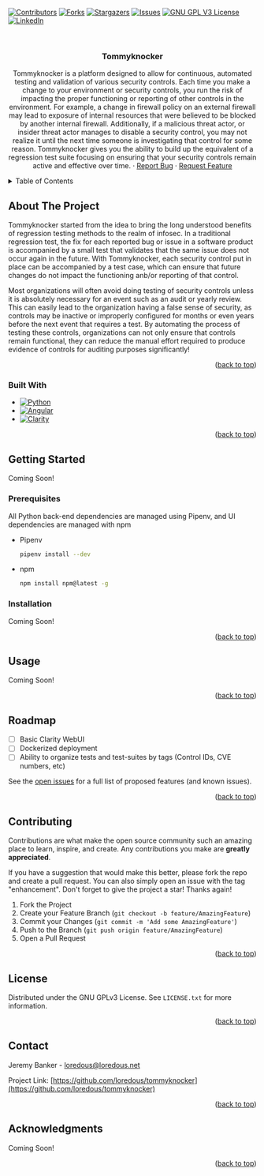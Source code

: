 <!-- Improved compatibility of back to top link: See: https://github.com/othneildrew/Best-README-Template/pull/73 -->
<a name="readme-top"></a>
<!--
*** Thanks for checking out the Best-README-Template. If you have a suggestion
*** that would make this better, please fork the repo and create a pull request
*** or simply open an issue with the tag "enhancement".
*** Don't forget to give the project a star!
*** Thanks again! Now go create something AMAZING! :D
-->



<!-- PROJECT SHIELDS -->
<!--
*** I'm using markdown "reference style" links for readability.
*** Reference links are enclosed in brackets [ ] instead of parentheses ( ).
*** See the bottom of this document for the declaration of the reference variables
*** for contributors-url, forks-url, etc. This is an optional, concise syntax you may use.
*** https://www.markdownguide.org/basic-syntax/#reference-style-links
-->
[![Contributors][contributors-shield]][contributors-url]
[![Forks][forks-shield]][forks-url]
[![Stargazers][stars-shield]][stars-url]
[![Issues][issues-shield]][issues-url]
[![GNU GPL V3 License][license-shield]][license-url]
[![LinkedIn][linkedin-shield]][linkedin-url]



<!-- PROJECT LOGO -->
<br />
<div align="center">
  <!-- <a href="https://github.com/loredous/tommyknocker">
    <img src="images/logo.png" alt="Logo" width="80" height="80">
  </a> -->

<h3 align="center">Tommyknocker</h3>

  <p align="center">
    Tommyknocker is a platform designed to allow for continuous, automated testing and validation of various security controls. Each time you make a change to your environment or security controls, you run the risk of impacting the proper functioning or reporting of other controls in the environment. For example, a change in firewall policy on an external firewall may lead to exposure of internal resources that were believed to be blocked by another internal firewall. Additionally, if a malicious threat actor, or insider threat actor manages to disable a security control, you may not realize it until the next time someone is investigating that control for some reason. Tommyknocker gives you the ability to build up the equivalent of a regression test suite focusing on ensuring that your security controls remain active and effective over time.
    <!-- <br />
    <a href="https://github.com/loredous/tommyknocker"><strong>Explore the docs »</strong></a>
    <br />
    <br />
    <a href="https://github.com/loredous/tommyknocker">View Demo</a> -->
    ·
    <a href="https://github.com/loredous/tommyknocker/issues">Report Bug</a>
    ·
    <a href="https://github.com/loredous/tommyknocker/issues">Request Feature</a>
  </p>
</div>



<!-- TABLE OF CONTENTS -->
<details>
  <summary>Table of Contents</summary>
  <ol>
    <li>
      <a href="#about-the-project">About The Project</a>
      <ul>
        <li><a href="#built-with">Built With</a></li>
      </ul>
    </li>
    <li>
      <a href="#getting-started">Getting Started</a>
      <ul>
        <li><a href="#prerequisites">Prerequisites</a></li>
        <li><a href="#installation">Installation</a></li>
      </ul>
    </li>
    <li><a href="#usage">Usage</a></li>
    <li><a href="#roadmap">Roadmap</a></li>
    <li><a href="#contributing">Contributing</a></li>
    <li><a href="#license">License</a></li>
    <li><a href="#contact">Contact</a></li>
    <li><a href="#acknowledgments">Acknowledgments</a></li>
  </ol>
</details>



<!-- ABOUT THE PROJECT -->
## About The Project


Tommyknocker started from the idea to bring the long understood benefits of regression testing methods to the realm of infosec. In a traditional regression test, the fix for each reported bug or issue in a software product is accompanied by a small test that validates that the same issue does not occur again in the future. With Tommyknocker, each security control put in place can be accompanied by a test case, which can ensure that future changes do not impact the functioning anb/or reporting of that control. 


Most organizations will often avoid doing testing of security controls unless it is absolutely necessary for an event such as an audit or yearly review. This can easily lead to the organization having a false sense of security, as controls may be inactive or improperly configured for months or even years before the next event that requires a test. By automating the process of testing these controls, organizations can not only ensure that controls remain functional, they can reduce the manual effort required to produce evidence of controls for auditing purposes significantly!

<p align="right">(<a href="#readme-top">back to top</a>)</p>



### Built With

* [![Python][Python-shield]][Python-url]
* [![Angular][Angular-shield]][Angular-url]
* [![Clarity][Clarity-shield]][Clarity-url]

<p align="right">(<a href="#readme-top">back to top</a>)</p>



<!-- GETTING STARTED -->
## Getting Started

Coming Soon!

### Prerequisites

All Python back-end dependencies are managed using Pipenv, and UI dependencies are managed with npm
* Pipenv
    ```sh
    pipenv install --dev
    ```
* npm
  ```sh
  npm install npm@latest -g
  ```

### Installation

Coming Soon!

<p align="right">(<a href="#readme-top">back to top</a>)</p>



<!-- USAGE EXAMPLES -->

## Usage

Coming Soon!

<p align="right">(<a href="#readme-top">back to top</a>)</p>



<!-- ROADMAP -->
## Roadmap

- [ ] Basic Clarity WebUI
- [ ] Dockerized deployment
- [ ] Ability to organize tests and test-suites by tags (Control IDs, CVE numbers, etc)

See the [open issues](https://github.com/loredous/tommyknocker/issues) for a full list of proposed features (and known issues).

<p align="right">(<a href="#readme-top">back to top</a>)</p>



<!-- CONTRIBUTING -->
## Contributing

Contributions are what make the open source community such an amazing place to learn, inspire, and create. Any contributions you make are **greatly appreciated**.

If you have a suggestion that would make this better, please fork the repo and create a pull request. You can also simply open an issue with the tag "enhancement".
Don't forget to give the project a star! Thanks again!

1. Fork the Project
2. Create your Feature Branch (`git checkout -b feature/AmazingFeature`)
3. Commit your Changes (`git commit -m 'Add some AmazingFeature'`)
4. Push to the Branch (`git push origin feature/AmazingFeature`)
5. Open a Pull Request

<p align="right">(<a href="#readme-top">back to top</a>)</p>



<!-- LICENSE -->
## License

Distributed under the GNU GPLv3 License. See `LICENSE.txt` for more information.

<p align="right">(<a href="#readme-top">back to top</a>)</p>



<!-- CONTACT -->
## Contact

Jeremy Banker - loredous@loredous.net

Project Link: [https://github.com/loredous/tommyknocker](https://github.com/loredous/tommyknocker)

<p align="right">(<a href="#readme-top">back to top</a>)</p>



<!-- ACKNOWLEDGMENTS -->
## Acknowledgments

Coming Soon!

<p align="right">(<a href="#readme-top">back to top</a>)</p>



<!-- MARKDOWN LINKS & IMAGES -->
<!-- https://www.markdownguide.org/basic-syntax/#reference-style-links -->
[contributors-shield]: https://img.shields.io/github/contributors/loredous/tommyknocker.svg?style=for-the-badge
[contributors-url]: https://github.com/loredous/tommyknocker/graphs/contributors
[forks-shield]: https://img.shields.io/github/forks/loredous/tommyknocker.svg?style=for-the-badge
[forks-url]: https://github.com/loredous/tommyknocker/network/members
[stars-shield]: https://img.shields.io/github/stars/loredous/tommyknocker.svg?style=for-the-badge
[stars-url]: https://github.com/loredous/tommyknocker/stargazers
[issues-shield]: https://img.shields.io/github/issues/loredous/tommyknocker.svg?style=for-the-badge
[issues-url]: https://github.com/loredous/tommyknocker/issues
[license-shield]: https://img.shields.io/github/license/loredous/tommyknocker.svg?style=for-the-badge
[license-url]: https://github.com/loredous/tommyknocker/blob/master/LICENSE.txt
[linkedin-shield]: https://img.shields.io/badge/-LinkedIn-black.svg?style=for-the-badge&logo=linkedin&colorB=555
[linkedin-url]: https://linkedin.com/in/jbanker
[product-screenshot]: images/screenshot.png

[Angular-shield]: https://img.shields.io/badge/Angular-DD0031?style=for-the-badge&logo=angular&logoColor=white
[Angular-url]: https://angular.io/
[Python-shield]: https://img.shields.io/badge/Python-3776AB?style=for-the-badge&logo=python&logoColor=white
[Python-url]: https://python.org/
[Clarity-shield]: https://img.shields.io/badge/Clarity-0079AD?style=for-the-badge
[Clarity-url]: https://clarity.design/